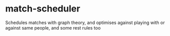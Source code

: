 # match-scheduler
Schedules matches with graph theory, and optimises against playing with or against same people, and some rest rules too
